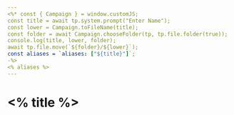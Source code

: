 ```yaml
---
<%* const { Campaign } = window.customJS;
const title = await tp.system.prompt("Enter Name");
const lower = Campaign.toFileName(title);
const folder = await Campaign.chooseFolder(tp, tp.file.folder(true));
console.log(title, lower, folder);
await tp.file.move(`${folder}/${lower}`);
const aliases = `aliases: ["${title}"]`;
-%>
<% aliases %>
---
```

# <% title %>
